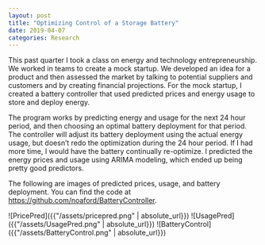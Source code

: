 ```yaml
---
layout: post
title: "Optimizing Control of a Storage Battery"
date: 2019-04-07
categories: Research
---
```


This past quarter I took a class on energy and technology entrepreneurship. We worked in teams to create a mock startup. We developed an idea for a product and then assessed the market by talking to potential suppliers and customers and by creating financial projections. For the mock startup, I created a battery controller that used predicted prices and energy usage to store and deploy energy.

The program works by predicting energy and usage for the next 24 hour period, and then choosing an optimal battery deployment for that period. The controller will adjust its battery deployment using the actual energy usage, but doesn’t redo the optimization during the 24 hour period. If I had more time, I would have the battery continually re-optimize. I predicted the energy prices and usage using ARIMA modeling, which ended up being pretty good predictors. 

The following are images of predicted prices, usage, and battery deployment. You can find the code at <https://github.com/noaford/BatteryController>.

![PricePred]({{"/assets/pricepred.png" | absolute_url}})
![UsagePred]({{"/assets/UsagePred.png" | absolute_url}})
![BatteryControl]({{"/assets/BatteryControl.png" | absolute_url}})